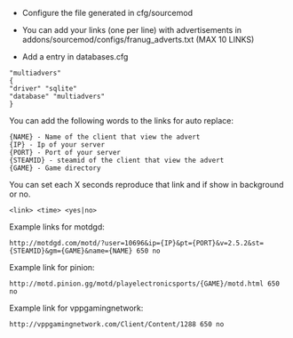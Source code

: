 * Configure the file generated in cfg/sourcemod

* You can add your links (one per line) with advertisements in addons/sourcemod/configs/franug_adverts.txt (MAX 10 LINKS)

* Add a entry in databases.cfg
```
"multiadvers"
{
"driver" "sqlite"
"database" "multiadvers"
} 
```


You can add the following words to the links for auto replace:
```
{NAME} - Name of the client that view the advert
{IP} - Ip of your server
{PORT} - Port of your server
{STEAMID} - steamid of the client that view the advert
{GAME} - Game directory
```

You can set each X seconds reproduce that link and if show in background or no.
```
<link> <time> <yes|no>
```

Example links for motdgd:
```
http://motdgd.com/motd/?user=10696&ip={IP}&pt={PORT}&v=2.5.2&st={STEAMID}&gm={GAME}&name={NAME} 650 no
```

Example link for pinion:
```
http://motd.pinion.gg/motd/playelectronicsports/{GAME}/motd.html 650 no
```

Example link for vppgamingnetwork:
```
http://vppgamingnetwork.com/Client/Content/1288 650 no
```